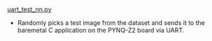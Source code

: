 [uart_test_nn.py](/src/python/uart_test_nn.py)

- Randomly picks a test image from the dataset and sends it to the baremetal C application on the PYNQ-Z2 board via UART.

